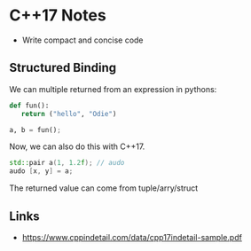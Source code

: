 # C++17 Notes
* Write compact and concise code

##  Structured Binding

We can multiple returned from an expression in pythons:

```python
def fun():
   return ("hello", "Odie")

a, b = fun();
```
Now, we can also do this with C++17.

```c++
std::pair a(1, 1.2f); // audo 
audo [x, y] = a;
```

The returned value can come from tuple/arry/struct

## Links
   * https://www.cppindetail.com/data/cpp17indetail-sample.pdf
